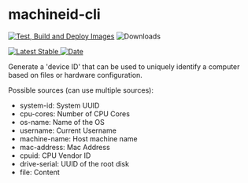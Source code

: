# machineid-cli

[![Test, Build and Deploy Images](https://github.com/patrickelectric/machineid-cli/actions/workflows/build_and_release.yml/badge.svg)](https://github.com/patrickelectric/machineid-cli/actions/workflows/build_and_release.yml)
![Downloads](https://img.shields.io/github/downloads/patrickelectric/machineid-cli/total?label=Downloads)

[![Latest Stable](https://img.shields.io/github/v/release/patrickelectric/machineid-cli.svg?label=Latest%20Stable)
![Date](https://img.shields.io/github/release-date/patrickelectric/machineid-cli?label=Date)](https://github.com/patrickelectric/machineid-cli/releases/latest)

Generate a 'device ID' that can be used to uniquely identify a computer based on files or hardware configuration.

Possible sources (can use multiple sources):
- system-id: System UUID
- cpu-cores: Number of CPU Cores
- os-name: Name of the OS
- username: Current Username
- machine-name: Host machine name
- mac-address: Mac Address
- cpuid: CPU Vendor ID
- drive-serial: UUID of the root disk
- file: Content
